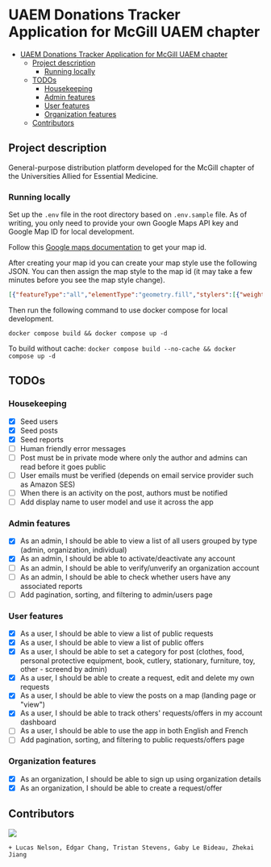 # UAEM Donations Tracker Application for McGill UAEM chapter

- [UAEM Donations Tracker Application for McGill UAEM chapter](#uaem-donations-tracker-application-for-mcgill-uaem-chapter)
  - [Project description](#project-description)
    - [Running locally](#running-locally)
  - [TODOs](#todos)
    - [Housekeeping](#housekeeping)
    - [Admin features](#admin-features)
    - [User features](#user-features)
    - [Organization features](#organization-features)
  - [Contributors](#contributors)

## Project description

General-purpose distribution platform developed for the McGill chapter of the Universities Allied for Essential Medicine.

### Running locally

Set up the `.env` file in the root directory based on `.env.sample` file. As of writing, you only need to provide your own Google Maps API key and Google Map ID for local development.

Follow this [Google maps documentation](https://developers.google.com/maps/documentation/get-map-id) to get your map id.

After creating your map id you can create your map style use the following JSON. You can then assign the map style to the map id (it may take a few minutes before you see the map style change).
```json
[{"featureType":"all","elementType":"geometry.fill","stylers":[{"weight":"2.00"}]},{"featureType":"all","elementType":"geometry.stroke","stylers":[{"color":"#9c9c9c"}]},{"featureType":"all","elementType":"labels.text","stylers":[{"visibility":"on"}]},{"featureType":"landscape","elementType":"all","stylers":[{"color":"#f2f2f2"}]},{"featureType":"landscape","elementType":"geometry.fill","stylers":[{"color":"#ffffff"}]},{"featureType":"landscape.man_made","elementType":"geometry.fill","stylers":[{"color":"#ffffff"}]},{"featureType":"poi","elementType":"all","stylers":[{"visibility":"off"}]},{"featureType":"road","elementType":"all","stylers":[{"saturation":-100},{"lightness":45}]},{"featureType":"road","elementType":"geometry.fill","stylers":[{"color":"#eeeeee"}]},{"featureType":"road","elementType":"labels.text.fill","stylers":[{"color":"#7b7b7b"}]},{"featureType":"road","elementType":"labels.text.stroke","stylers":[{"color":"#ffffff"}]},{"featureType":"road.highway","elementType":"all","stylers":[{"visibility":"simplified"}]},{"featureType":"road.arterial","elementType":"labels.icon","stylers":[{"visibility":"off"}]},{"featureType":"transit","elementType":"all","stylers":[{"visibility":"off"}]},{"featureType":"water","elementType":"all","stylers":[{"color":"#46bcec"},{"visibility":"on"}]},{"featureType":"water","elementType":"geometry.fill","stylers":[{"color":"#c8d7d4"}]},{"featureType":"water","elementType":"labels.text.fill","stylers":[{"color":"#070707"}]},{"featureType":"water","elementType":"labels.text.stroke","stylers":[{"color":"#ffffff"}]}]
```

Then run the following command to use docker compose for local development.

`docker compose build && docker compose up -d`

To build without cache:
`docker compose build --no-cache && docker compose up -d`

## TODOs

### Housekeeping

- [x] Seed users
- [x] Seed posts
- [x] Seed reports
- [ ] Human friendly error messages
- [ ] Post must be in private mode where only the author and admins can read before it goes public
- [ ] User emails must be verified (depends on email service provider such as Amazon SES)
- [ ] When there is an activity on the post, authors must be notified
- [ ] Add display name to user model and use it across the app

### Admin features

- [x] As an admin, I should be able to view a list of all users grouped by type (admin, organization, individual)
- [x] As an admin, I should be able to activate/deactivate any account
- [ ] As an admin, I should be able to verify/unverify an organization account
- [ ] As an admin, I should be able to check whether users have any associated reports
- [ ] Add pagination, sorting, and filtering to admin/users page

### User features

- [X] As a user, I should be able to view a list of public requests
- [X] As a user, I should be able to view a list of public offers
- [x] As a user, I should be able to set a category for post (clothes, food, personal protective equipment, book, cutlery, stationary, furniture, toy, other - screend by admin)
- [x] As a user, I should be able to create a request, edit and delete my own requests
- [x] As a user, I should be able to view the posts on a map (landing page or "view")
- [x] As a user, I should be able to track others' requests/offers in my account dashboard
- [ ] As a user, I should be able to use the app in both English and French
- [ ] Add pagination, sorting, and filtering to public requests/offers page

### Organization features

- [x] As an organization, I should be able to sign up using organization details
- [x] As an organization, I should be able to create a request/offer

## Contributors 

[![](https://contrib.rocks/image?repo=uaem-na/donations-tracker)](https://github.com/uaem-na/donations-tracker/graphs/contributors)

`+ Lucas Nelson, Edgar Chang, Tristan Stevens, Gaby Le Bideau, Zhekai Jiang`